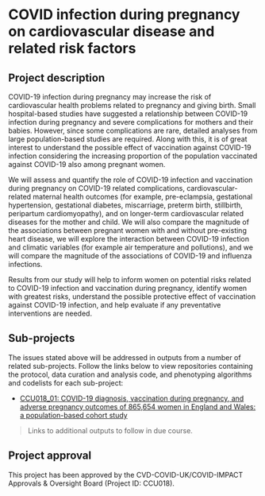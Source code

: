# COVID infection during pregnancy on cardiovascular disease and related risk factors

## Project description

COVID-19 infection during pregnancy may increase the risk of cardiovascular health problems related to pregnancy and giving birth. Small hospital-based studies have suggested a relationship between COVID-19 infection during pregnancy and severe complications for mothers and their babies. However, since some complications are rare, detailed analyses from large population-based studies are required. Along with this, it is of great interest to understand the possible effect of vaccination against COVID-19 infection considering the increasing proportion of the population vaccinated against COVID-19 also among pregnant women.

We will assess and quantify the role of COVID-19 infection and vaccination during pregnancy on COVID-19 related complications, cardiovascular-related maternal health outcomes (for example, pre-eclampsia, gestational hypertension, gestational diabetes, miscarriage, preterm birth, stillbirth, peripartum cardiomyopathy), and on longer-term cardiovascular related diseases for the mother and child. We will also compare the magnitude of the associations between pregnant women with and without pre-existing heart disease, we will explore the interaction between COVID-19 infection and climatic variables (for example air temperature and pollutions), and we will compare the magnitude of the associations of COVID-19 and influenza infections.

Results from our study will help to inform women on potential risks related to COVID-19 infection and vaccination during pregnancy, identify women with greatest risks, understand the possible protective effect of vaccination against COVID-19 infection, and help evaluate if any preventative interventions are needed.

## Sub-projects

The issues stated above will be addressed in outputs from a number of related sub-projects.  Follow the links below to view repositories containing the protocol, data curation and analysis code, and phenotyping algorithms and codelists for each sub-project:

* [CCU018_01: COVID-19 diagnosis, vaccination during pregnancy, and adverse pregnancy outcomes of 865,654 women in England and Wales: a population-based cohort study](https://github.com/BHFDSC/CCU018_01)

> Links to additional outputs to follow in due course.

## Project approval

This project has been approved by the CVD-COVID-UK/COVID-IMPACT Approvals & Oversight Board (Project ID: CCU018).
